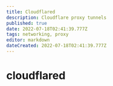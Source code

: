 ```yaml
---
title: Cloudflared
description: Cloudflare proxy tunnels
published: true
date: 2022-07-18T02:41:39.777Z
tags: networking, proxy
editor: markdown
dateCreated: 2022-07-18T02:41:39.777Z
---
```

# cloudflared